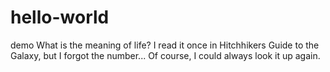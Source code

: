 # hello-world
demo
What is the meaning of life?  I read it once in Hitchhikers Guide to the Galaxy, but I forgot the number...  Of course, I could always look it up again.
